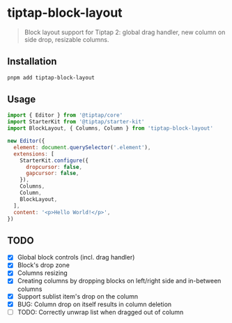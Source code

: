 # tiptap-block-layout

> Block layout support for Tiptap 2: global drag handler, new column on side drop, resizable columns.

## Installation

```bash
pnpm add tiptap-block-layout
```

## Usage

```js
import { Editor } from '@tiptap/core'
import StarterKit from '@tiptap/starter-kit'
import BlockLayout, { Columns, Column } from 'tiptap-block-layout'

new Editor({
  element: document.querySelector('.element'),
  extensions: [
    StarterKit.configure({
      dropcursor: false,
      gapcursor: false,
    }),
    Columns,
    Column,
    BlockLayout,
  ],
  content: '<p>Hello World!</p>',
})
```

## TODO

- [x] Global block controls (incl. drag handler)
- [x] Block's drop zone
- [x] Columns resizing
- [x] Creating columns by dropping blocks on left/right side and in-between columns
- [x] Support sublist item's drop on the column
- [x] BUG: Column drop on itself results in column deletion
- [ ] TODO: Correctly unwrap list when dragged out of column
